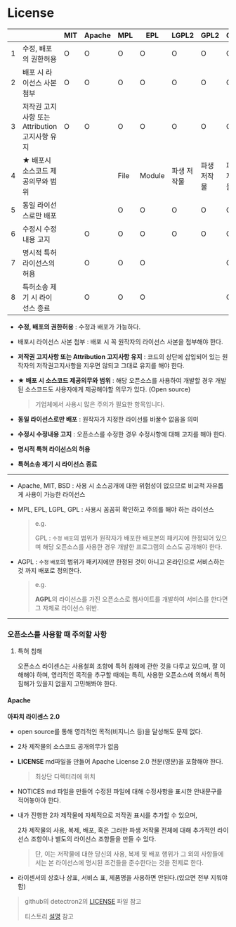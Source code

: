 # License

|      |                                                | MIT  | Apache | MPL  | EPL    | LGPL2       | GPL2        | GPL3        | AGPL3       |
| ---- | ---------------------------------------------- | ---- | ------ | ---- | ------ | ----------- | ----------- | ----------- | ----------- |
| 1    | 수정, 배포의 권한허용                          | O    | O      | O    | O      | O           | O           | O           | O           |
| 2    | 배포 시 라이선스 사본 첨부                     | O    | O      | O    | O      | O           | O           | O           | O           |
| 3    | 저작권 고지사항 또는 Attribution 고지사항 유지 | O    | O      | O    | O      | O           | O           | O           | O           |
| 4    | ★ 배포시 소스코드 제공의무와 범위              |      |        | File | Module | 파생 저작물 | 파생 저작물 | 파생 저작물 | 파생 저작물 |
| 5    | 동일 라이선스로만 배포                         |      |        | O    | O      | O           | O           | O           | O           |
| 6    | 수정시 수정내용 고지                           |      | O      | O    | O      | O           | O           | O           | O           |
| 7    | 명시적 특허 라이선스의 허용                    |      | O      | O    | O      |             |             | O           | O           |
| 8    | 특허소송 제기 시 라이선스 종료                 |      | O      | O    | O      |             |             | O           | O           |



- **수정, 배포의 권한허용** :  수정과 배포가 가능하다.

- 배포시 라이선스 사본 첨부 : 배포 시 꼭 원작자의 라이선스 사본을 첨부해야 한다.

- **저작권 고지사항 또는 Attribution 고지사항 유지** : 코드의 상단에 삽입되어 있는 원작자의 저작권고지사항을 지우면 않되고 그대로 유지를 해야 한다.

- **★ 배포 시 소스코드 제공의무와 범위** : 해당 오픈소스를 사용하여 개발할 경우 개발된 소스코드도 사용자에게 제공해야할 의무가 있다. (Open source) 

  > 기업체에서 사용시 많은 주의가 필요한 항목입니다.

- **동일 라이선스로만 배포** : 원작자가 지정한 라이선를 바꿀수 없음을 의미

- **수정시 수정내용 고지** : 오픈소스를 수정한 경우 수정사항에 대해 고지를 해야 한다.

- **명시적 특허 라이선스의 허용**

- **특허소송 제기 시 라이선스 종료**



---

- Apache, MIT, BSD :  사용 시 소스공개에 대한 위험성이 없으므로 비교적 자유롭게 사용이 가능한 라이선스

- MPL, EPL, LGPL, GPL : 사용시 꼼꼼히 확인하고 주의를 해야 하는 라이선스

  > e.g. 
  >
  > GPL : `수정` `배포`의 범위가 원작자가 배포한 배포본의 패키지에 한정되어 있으며 해당 오픈소스를 사용한 경우 개발한 프로그램의 소스도 공개해야 한다.

- AGPL : `수정` `배포`의 범위가 패키지에만 한정된 것이 아니고 온라인으로 서비스하는 것 까지 배포로 정의한다.

  > e.g. 
  >
  > **AGPL**의 라이선스를 가진 오픈소스로 웹사이트를 개발하여 서비스를 한다면 그 자체로 라이선스 위반.

---



### 오픈소스를 사용할 때 주의할 사항

1. 특허 침해

   오픈소스 라이센스는 사용철회 조항에 특허 침해에 관한 것을 다루고 있으며, 잘 이해해야 하며, 영리적인 목적을 추구할 때에는 특히, 사용한 오픈소스에 의해서 특허침해가 있을지 없을지 고민해봐야 한다.



#### Apache

**아파치 라이센스 2.0**

- open source를 통해 영리적인 목적(비지니스 등)을 달성해도 문제 없다.

- 2차 제작물의 소스코드 공개의무가 없음

- **LICENSE** md파일을 만들어 Apache License 2.0 전문(영문)을 포함해야 한다.

  > 최상단 디렉터리에 위치

- NOTICES md 파일을 만들어 수정된 파일에 대해 수정사항을 표시한 안내문구를 적어놓아야 한다.

- 내가 진행한 2차 제작물에 자체적으로 저작권 표시를 추가할 수 있으며, 

  2차 제작물의 사용, 복제, 배포, 혹은 그러한 파생 저작물 전체에 대해 추가적인 라이선스 조항이나 별도의 라이선스 조항들을 만들 수 있다. 

  >  단, 이는 저작물에 대한 당신의 사용, 복제 및 배포 행위가 그 외의 사항들에서는 본 라이선스에 명시된 조건들을 준수한다는 것을 전제로 한다.

- 라이센서의 상호나 상표, 서비스 표, 제품명을 사용하면 안된다.(있으면 전부 지워야함)



> github의 detectron2의 [LICENSE](https://github.com/facebookresearch/detectron2/blob/main/LICENSE) 파일 참고
>
> 티스토리 [설명](https://erim1005.tistory.com/entry/Apache-License-20-%EC%98%A4%ED%94%88%EC%86%8C%EC%8A%A4SW-%EB%9D%BC%EC%9D%B4%EC%84%A0%EC%8A%A4) 참고